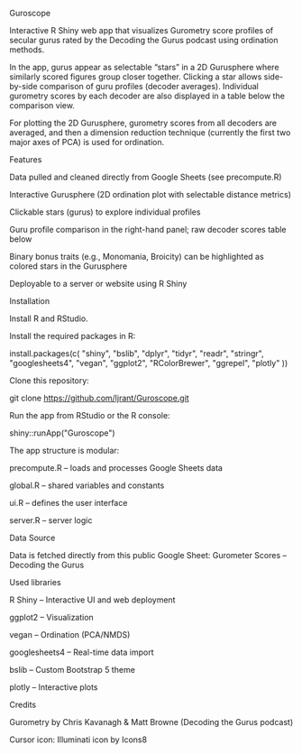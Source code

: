 Guroscope

Interactive R Shiny web app that visualizes Gurometry score profiles of secular gurus rated by the Decoding the Gurus podcast using ordination methods.

In the app, gurus appear as selectable “stars” in a 2D Gurusphere where similarly scored figures group closer together. Clicking a star allows side-by-side comparison of guru profiles (decoder averages). Individual gurometry scores by each decoder are also displayed in a table below the comparison view.

For plotting the 2D Gurusphere, gurometry scores from all decoders are averaged, and then a dimension reduction technique (currently the first two major axes of PCA) is used for ordination.

Features

Data pulled and cleaned directly from Google Sheets (see precompute.R)

Interactive Gurusphere (2D ordination plot with selectable distance metrics)

Clickable stars (gurus) to explore individual profiles

Guru profile comparison in the right-hand panel; raw decoder scores table below

Binary bonus traits (e.g., Monomania, Broicity) can be highlighted as colored stars in the Gurusphere

Deployable to a server or website using R Shiny

Installation

Install R and RStudio.

Install the required packages in R:

install.packages(c(
  "shiny", "bslib", "dplyr", "tidyr", "readr", "stringr",
  "googlesheets4", "vegan", "ggplot2", "RColorBrewer", "ggrepel", "plotly"
))

Clone this repository:

git clone https://github.com/ljrant/Guroscope.git


Run the app from RStudio or the R console:

shiny::runApp("Guroscope")

The app structure is modular:

precompute.R – loads and processes Google Sheets data

global.R – shared variables and constants

ui.R – defines the user interface

server.R – server logic

Data Source

Data is fetched directly from this public Google Sheet:
Gurometer Scores – Decoding the Gurus

Used libraries

R Shiny – Interactive UI and web deployment

ggplot2 – Visualization

vegan – Ordination (PCA/NMDS)

googlesheets4 – Real-time data import

bslib – Custom Bootstrap 5 theme

plotly – Interactive plots

Credits

Gurometry by Chris Kavanagh & Matt Browne (Decoding the Gurus podcast)

Cursor icon: Illuminati icon by Icons8
